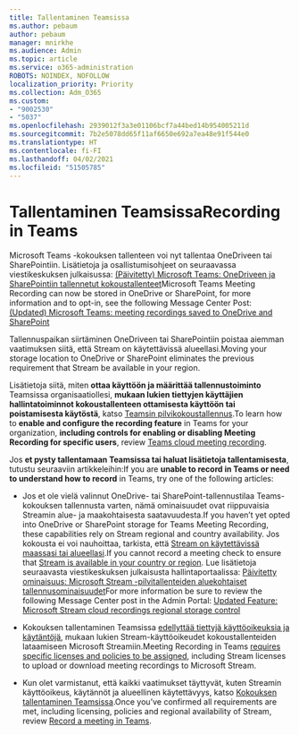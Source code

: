 ```yaml
---
title: Tallentaminen Teamsissa
ms.author: pebaum
author: pebaum
manager: mnirkhe
ms.audience: Admin
ms.topic: article
ms.service: o365-administration
ROBOTS: NOINDEX, NOFOLLOW
localization_priority: Priority
ms.collection: Adm_O365
ms.custom:
- "9002530"
- "5037"
ms.openlocfilehash: 2939012f3a3e01106bcf7a44bed14b954005211d
ms.sourcegitcommit: 7b2e5078dd65f11af6650e692a7ea48e91f544e0
ms.translationtype: HT
ms.contentlocale: fi-FI
ms.lasthandoff: 04/02/2021
ms.locfileid: "51505785"
---
```

# <a name="recording-in-teams"></a><span data-ttu-id="a7b19-102">Tallentaminen Teamsissa</span><span class="sxs-lookup"><span data-stu-id="a7b19-102">Recording in Teams</span></span>

<span data-ttu-id="a7b19-103">Microsoft Teams -kokouksen tallenteen voi nyt tallentaa OneDriveen tai SharePointiin. Lisätietoja ja osallistumisohjeet on seuraavassa viestikeskuksen julkaisussa: [(Päivitetty) Microsoft Teams: OneDriveen ja SharePointiin tallennetut kokoustallenteet](https://portal.microsoft.com/Adminportal/Home?ref=MessageCenter&id=MC222640)</span><span class="sxs-lookup"><span data-stu-id="a7b19-103">Microsoft Teams Meeting Recording can now be stored in OneDrive or SharePoint, for more information and to opt-in, see the following Message Center Post: [(Updated) Microsoft Teams: meeting recordings saved to OneDrive and SharePoint](https://portal.microsoft.com/Adminportal/Home?ref=MessageCenter&id=MC222640)</span></span>

<span data-ttu-id="a7b19-104">Tallennuspaikan siirtäminen OneDriveen tai SharePointiin poistaa aiemman vaatimuksen siitä, että Stream on käytettävissä alueellasi.</span><span class="sxs-lookup"><span data-stu-id="a7b19-104">Moving your storage location to OneDrive or SharePoint eliminates the previous requirement that Stream be available in your region.</span></span>

<span data-ttu-id="a7b19-105">Lisätietoja siitä, miten **ottaa käyttöön ja määrittää tallennustoiminto** Teamsissa organisaatiollesi, **mukaan lukien tiettyjen käyttäjien hallintatoiminnot kokoustallenteen ottamisesta käyttöön tai poistamisesta käytöstä**, katso [Teamsin pilvikokoustallennus](https://docs.microsoft.com/microsoftteams/cloud-recording).</span><span class="sxs-lookup"><span data-stu-id="a7b19-105">To learn how to **enable and configure the recording feature** in Teams for your organization, **including controls for enabling or disabling Meeting Recording for specific users**, review [Teams cloud meeting recording](https://docs.microsoft.com/microsoftteams/cloud-recording).</span></span>

<span data-ttu-id="a7b19-106">Jos **et pysty tallentamaan Teamsissa tai haluat lisätietoja tallentamisesta**, tutustu seuraaviin artikkeleihin:</span><span class="sxs-lookup"><span data-stu-id="a7b19-106">If you are **unable to record in Teams or need to understand how to record** in Teams, try one of the following articles:</span></span>

- <span data-ttu-id="a7b19-107">Jos et ole vielä valinnut OneDrive- tai SharePoint-tallennustilaa Teams-kokouksen tallennusta varten, nämä ominaisuudet ovat riippuvaisia Streamin alue- ja maakohtaisesta saatavuudesta.</span><span class="sxs-lookup"><span data-stu-id="a7b19-107">If you haven’t yet opted into OneDrive or SharePoint storage for Teams Meeting Recording, these capabilities rely on Stream regional and country availability.</span></span> <span data-ttu-id="a7b19-108">Jos kokousta ei voi nauhoittaa, tarkista, että [Stream on käytettävissä maassasi tai alueellasi](https://docs.microsoft.com/stream/faq#which-regions-does-microsoft-stream-host-my-data-in).</span><span class="sxs-lookup"><span data-stu-id="a7b19-108">If you cannot record a meeting check to ensure that [Stream is available in your country or region](https://docs.microsoft.com/stream/faq#which-regions-does-microsoft-stream-host-my-data-in).</span></span> <span data-ttu-id="a7b19-109">Lue lisätietoja seuraavasta viestikeskuksen julkaisusta hallintaportaalissa: [Päivitetty ominaisuus: Microsoft Stream -pilvitallenteiden aluekohtaiset tallennusominaisuudet](https://admin.microsoft.com/AdminPortal/Home#/MessageCenter?id=MC214327)</span><span class="sxs-lookup"><span data-stu-id="a7b19-109">For more information be sure to review the following Message Center post in the Admin Portal: [Updated Feature: Microsoft Stream cloud recordings regional storage control](https://admin.microsoft.com/AdminPortal/Home#/MessageCenter?id=MC214327)</span></span>

- <span data-ttu-id="a7b19-110">Kokouksen tallentaminen Teamsissa [edellyttää tiettyjä käyttöoikeuksia ja käytäntöjä](https://docs.microsoft.com/microsoftteams/cloud-recording#prerequisites-for-teams-cloud-meeting-recording), mukaan lukien Stream-käyttöoikeudet kokoustallenteiden lataamiseen Microsoft Streamiin.</span><span class="sxs-lookup"><span data-stu-id="a7b19-110">Meeting Recording in Teams [requires specific licenses and policies to be assigned](https://docs.microsoft.com/microsoftteams/cloud-recording#prerequisites-for-teams-cloud-meeting-recording), including Stream licenses to upload or download meeting recordings to Microsoft Stream.</span></span>

- <span data-ttu-id="a7b19-111">Kun olet varmistanut, että kaikki vaatimukset täyttyvät, kuten Streamin käyttöoikeus, käytännöt ja alueellinen käytettävyys, katso [Kokouksen tallentaminen Teamsissa](https://support.office.com/article/34dfbe7f-b07d-4a27-b4c6-de62f1348c24).</span><span class="sxs-lookup"><span data-stu-id="a7b19-111">Once you’ve confirmed all requirements are met, including licensing, policies and regional availability of Stream, review [Record a meeting in Teams](https://support.office.com/article/34dfbe7f-b07d-4a27-b4c6-de62f1348c24).</span></span>
